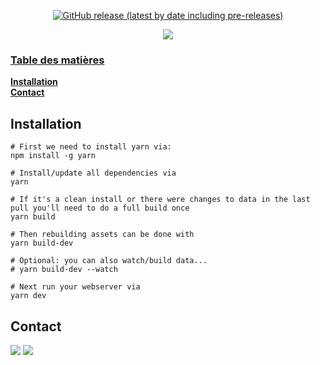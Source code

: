 <p align="center">
<a href=https://github.com/leghort/dauntless-builder-french/releases><img alt="GitHub release (latest by date including pre-releases)" src="https://img.shields.io/github/v/release/leghort/dauntless-builder-french?include_prereleases"></p>

<p align="center">
  <img src="https://i.ibb.co/YNNL2CH/image.png">
</p>

### Table des matières
**[Installation](https://github.com/leghort/dauntless-builder-french#installation)**</br>
**[Contact](https://github.com/leghort/dauntless-builder-french#contact)**</br>

## Installation
```shell
# First we need to install yarn via:
npm install -g yarn

# Install/update all dependencies via
yarn

# If it's a clean install or there were changes to data in the last pull you'll need to do a full build once
yarn build

# Then rebuilding assets can be done with
yarn build-dev

# Optional: you can also watch/build data...
# yarn build-dev --watch

# Next run your webserver via
yarn dev
```

## Contact
<a href=https://discordapp.com/users/184411677469573121><img src="https://img.icons8.com/color/50/000000/discord-logo.png"></a>
<a href=mailto:medaey@hotmail.com><img src="https://i.ibb.co/Pr1Mtf9/mail.png"></a>
